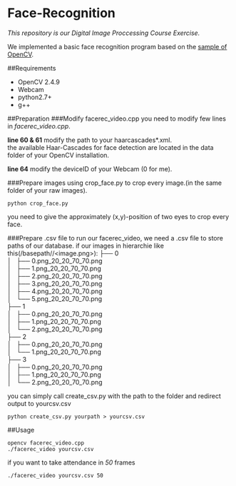 # Face-Recognition

_This repository is our Digital Image Proccessing Course Exercise._

We implemented a basic face recognition program based on the [sample of OpenCV](http://docs.opencv.org/2.4/modules/contrib/doc/facerec/facerec_tutorial.html#face-recognition-with-opencv).

##Requirements
* OpenCV 2.4.9
* Webcam
* python2.7+
* g++

##Preparation
###Modify facerec_video.cpp
you need to modify few lines in *facerec_video.cpp*.

**line 60 & 61** modify the path to your haarcascades*.xml.  
the available Haar-Cascades for face detection are located in the data folder of your OpenCV installation.

**line 64** modify the deviceID of your Webcam (0 for me).

###Prepare images
using crop_face.py to crop every image.(in the same folder of your raw images).
<pre><code>python crop_face.py
</code></pre>
you need to give the approximately (x,y)-position of two eyes to crop every face.

###Prepare .csv file
to run our facerec_video, we need a .csv file to store paths of our database.
if our images in hierarchie like this(/basepath/<subject>/<image.png>):
├── 0  
│   ├── 0.png_20_20_70_70.png  
│   ├── 1.png_20_20_70_70.png  
│   ├── 2.png_20_20_70_70.png  
│   ├── 3.png_20_20_70_70.png  
│   ├── 4.png_20_20_70_70.png  
│   └── 5.png_20_20_70_70.png  
├── 1  
│   ├── 0.png_20_20_70_70.png  
│   ├── 1.png_20_20_70_70.png  
│   └── 2.png_20_20_70_70.png  
├── 2  
│   ├── 0.png_20_20_70_70.png  
│   └── 1.png_20_20_70_70.png  
├── 3  
│   ├── 0.png_20_20_70_70.png  
│   ├── 1.png_20_20_70_70.png  
│   └── 2.png_20_20_70_70.png  

you can simply call create_csv.py with the path to the folder and redirect output to yourcsv.csv
<pre><code>python create_csv.py yourpath > yourcsv.csv
</code></pre>

##Usage
<pre><code>opencv facerec_video.cpp
./facerec_video yourcsv.csv
</code></pre>

if you want to take attendance in _50_ frames
<pre><code>./facerec_video yourcsv.csv 50
</code></pre>

